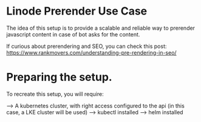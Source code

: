 # Linode Prerender Use Case

The idea of this setup is to provide a scalable and reliable way to prerender javascript content in case of bot asks for the content.

If curious about prerendering and SEO, you can check this post: https://www.rankmovers.com/understanding-pre-rendering-in-seo/

# Preparing the setup.

To recreate this setup, you will require:

--> A kubernetes cluster, with right access configured to the api (in this case, a LKE cluster will be used) 
--> kubectl installed 
--> helm installed 

